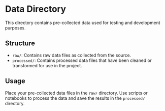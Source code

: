 # Data Directory

This directory contains pre-collected data used for testing and development purposes.

## Structure

- `raw/`: Contains raw data files as collected from the source.
- `processed/`: Contains processed data files that have been cleaned or transformed for use in the project.

## Usage

Place your pre-collected data files in the `raw/` directory. Use scripts or notebooks to process the data and save the results in the `processed/` directory.
